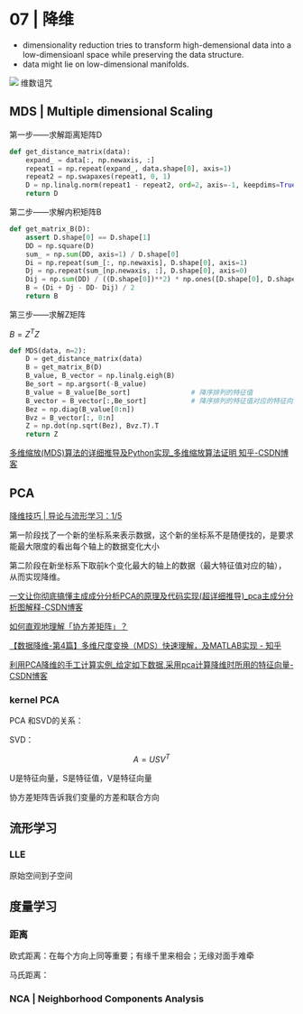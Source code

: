 # 07 | 降维
- dimensionality reduction tries to transform high-demensional data into a low-dimensioanl space while preserving the data structure.
- data might lie on low-dimensional manifolds.



![](https://philfan-pic.oss-cn-beijing.aliyuncs.com/img/20241022172142.png)
维数诅咒

## MDS | Multiple dimensional Scaling


第一步——求解距离矩阵D

```python
def get_distance_matrix(data):
	expand_ = data[:, np.newaxis, :]
	repeat1 = np.repeat(expand_, data.shape[0], axis=1)
	repeat2 = np.swapaxes(repeat1, 0, 1)
	D = np.linalg.norm(repeat1 - repeat2, ord=2, axis=-1, keepdims=True).squeeze(-1)
	return D
```

第二步——求解内积矩阵B

```python
def get_matrix_B(D):
	assert D.shape[0] == D.shape[1]
	DD = np.square(D)
	sum_ = np.sum(DD, axis=1) / D.shape[0]
	Di = np.repeat(sum_[:, np.newaxis], D.shape[0], axis=1)
	Dj = np.repeat(sum_[np.newaxis, :], D.shape[0], axis=0)
	Dij = np.sum(DD) / ((D.shape[0])**2) * np.ones([D.shape[0], D.shape[0]])
	B = (Di + Dj - DD- Dij) / 2
	return B
```

第三步——求解Z矩阵

$B = Z^T Z$

```python
def MDS(data, n=2):
	D = get_distance_matrix(data)
	B = get_matrix_B(D)
	B_value, B_vector = np.linalg.eigh(B)
	Be_sort = np.argsort(-B_value)
	B_value = B_value[Be_sort]               # 降序排列的特征值
	B_vector = B_vector[:,Be_sort]           # 降序排列的特征值对应的特征向量
	Bez = np.diag(B_value[0:n])
	Bvz = B_vector[:, 0:n]
	Z = np.dot(np.sqrt(Bez), Bvz.T).T
	return Z
```
[多维缩放(MDS)算法的详细推导及Python实现\_多维缩放算法证明 知乎-CSDN博客](https://blog.csdn.net/weixin_38053887/article/details/104700192)
## PCA
[降维技巧 | 导论与流形学习：1/5 ](https://www.bilibili.com/video/BV1aF4m1u789)

第一阶段找了一个新的坐标系来表示数据，这个新的坐标系不是随便找的，是要求能最大限度的看出每个轴上的数据变化大小

第二阶段在新坐标系下取前k个变化最大的轴上的数据（最大特征值对应的轴），从而实现降维。

[一文让你彻底搞懂主成成分分析PCA的原理及代码实现(超详细推导)\_pca主成分分析图解释-CSDN博客](https://blog.csdn.net/MoreAction_/article/details/107463336)

[如何直观地理解「协方差矩阵」？](https://www.zhihu.com/tardis/zm/art/37609917?source_id=1005)

[【数据降维-第4篇】多维尺度变换（MDS）快速理解，及MATLAB实现 - 知乎](https://zhuanlan.zhihu.com/p/618906910)

[利用PCA降维的手工计算实例\_给定如下数据,采用pca计算降维时所用的特征向量-CSDN博客](https://blog.csdn.net/dugudaibo/article/details/78931825)
### kernel PCA
PCA 和SVD的关系：


SVD：

$$
A = US V^T
$$


U是特征向量，S是特征值，V是特征向量



协方差矩阵告诉我们变量的方差和联合方向


## 流形学习
### LLE
原始空间到子空间


## 度量学习

### 距离

欧式距离：在每个方向上同等重要；有缘千里来相会；无缘对面手难牵

马氏距离：

### NCA | Neighborhood Components Analysis